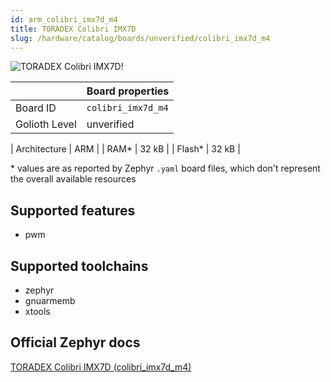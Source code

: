 ```yaml
---
id: arm_colibri_imx7d_m4
title: TORADEX Colibri IMX7D
slug: /hardware/catalog/boards/unverified/colibri_imx7d_m4
---
```


[//]: # (This is an auto-generated file, do not edit! Changes to it will be lost upon re-generation)

![TORADEX Colibri IMX7D!](/img/boards/arm/colibri_imx7d_m4.png "TORADEX Colibri IMX7D")

|                | Board properties     |
| -------------  | -------------------- |
| Board ID       | `colibri_imx7d_m4` |
| Golioth Level  | unverified       |

| Architecture   | ARM |
| RAM*           | 32 kB |
| Flash*         | 32 kB |

\* values are as reported by Zephyr `.yaml` board files, which don't represent the overall available resources



## Supported features

* pwm

## Supported toolchains

* zephyr
* gnuarmemb
* xtools

## Official Zephyr docs

[TORADEX Colibri IMX7D (colibri_imx7d_m4)](https://docs.zephyrproject.org/latest/boards/arm/colibri_imx7d_m4/doc/index.html)
